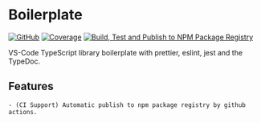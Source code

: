 # Boilerplate

[![GitHub](https://img.shields.io/github/license/vhidvz/vscode-typescript-library-boilerplate?style=flat)](https://vhidvz.github.io/vscode-typescript-library-boilerplate/)
[![Coverage](https://raw.githubusercontent.com/vhidvz/vscode-typescript-library-boilerplate/main/coverage-badge.svg)](https://htmlpreview.github.io/?https://github.com/vhidvz/vscode-typescript-library-boilerplate/blob/main/docs/coverage/lcov-report/index.html)
[![Build, Test and Publish to NPM Package Registry](https://github.com/vhidvz/vscode-typescript-library-boilerplate/actions/workflows/npm-ci.yml/badge.svg)](https://github.com/vhidvz/vscode-typescript-library-boilerplate/actions/workflows/npm-ci.yml)

VS-Code TypeScript library boilerplate with prettier, eslint, jest and the TypeDoc.

## Features

    - (CI Support) Automatic publish to npm package registry by github actions.
